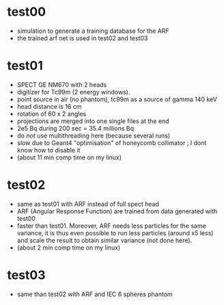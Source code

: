 # test00

- simulation to generate a training database for the ARF
- the trained arf net is used in test02 and test03

# test01 

- SPECT GE NM670 with 2 heads
- digitizer for Tc99m (2 energy windows).
- point source in air (no phantom), tc99m as a source of gamma 140 keV
- head distance is 16 cm
- rotation of 60 x 2 angles
- projections are merged into one single files at the end 
- 2e5 Bq during 200 sec = 35.4 millions Bq
- do *not* use multithreading here (because several runs)
- slow due to Geant4 "optimisation" of honeycomb collimator ; I dont know how to disable it
- (about 11 min comp time on my linux)


# test02

- same as test01 with ARF instead of full spect head
- ARF (Angular Response Function) are trained from data generated with test00
- faster than test01. Moreover, ARF needs less particles for the same variance, it is thus even possible to run 
less particles (around x5 less) and scale the result to obtain similar variance (not done here).
- (about 2 min comp time on my linux)


# test03

- same than test02 with ARF and IEC 6 spheres phantom


